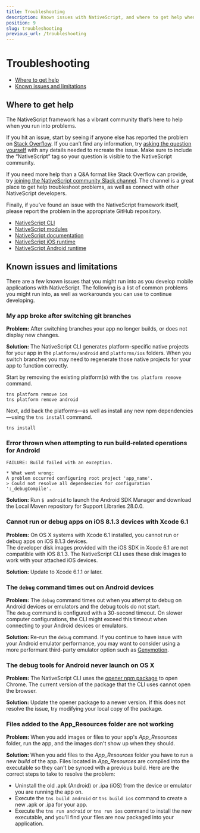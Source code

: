 ```yaml
---
title: Troubleshooting
description: Known issues with NativeScript, and where to get help when you run into problems
position: 9
slug: troubleshooting
previous_url: /troubleshooting
---
```


# Troubleshooting

* [Where to get help](#where-to-get-help)
* [Known issues and limitations](#known-issues-and-limitations)

## Where to get help

The NativeScript framework has a vibrant community that’s here to help when you run into problems.

If you hit an issue, start by seeing if anyone else has reported the problem on [Stack Overflow](http://stackoverflow.com/questions/tagged/nativescript). If you can’t find any information, try [asking the question yourself](http://stackoverflow.com/questions/ask) with any details needed to recreate the issue. Make sure to include the “NativeScript” tag so your question is visible to the NativeScript community.

If you need more help than a Q&A format like Stack Overflow can provide, try [joining the NativeScript community Slack channel](http://developer.telerik.com/wp-login.php?action=slack-invitation). The channel is a great place to get help troubleshoot problems, as well as connect with other NativeScript developers.

Finally, if you’ve found an issue with the NativeScript framework itself, please report the problem in the appropriate GitHub repository.

- [NativeScript CLI](https://github.com/nativescript/nativescript-cli/issues)
- [NativeScript modules](https://github.com/nativescript/nativescript/issues)
- [NativeScript documentation](https://github.com/nativescript/docs)
- [NativeScript iOS runtime](https://github.com/nativescript/ios-runtime)
- [NativeScript Android runtime](https://github.com/nativescript/android-runtime)

## Known issues and limitations

There are a few known issues that you might run into as you develop mobile applications with NativeScript. The following is a list of common problems you might run into, as well as workarounds you can use to continue developing.

### My app broke after switching git branches

**Problem:** After switching branches your app no longer builds, or does not display new changes.

**Solution:** The NativeScript CLI generates platform-specific native projects for your app in the `platforms/android` and `platforms/ios` folders. When you switch branches you may need to regenerate those native projects for your app to function correctly.

Start by removing the existing platform(s) with the `tns platform remove` command.

```Shell
tns platform remove ios
tns platform remove android
```

Next, add back the platforms—as well as install any new npm dependencies—using the `tns install` command.

```Shell
tns install
```

### Error thrown when attempting to run build-related operations for Android

```Shell
FAILURE: Build failed with an exception.

* What went wrong:
A problem occurred configuring root project 'app_name'.
> Could not resolve all dependencies for configuration ':_debugCompile'.
```

**Solution:** Run `$ android` to launch the Android SDK Manager and download the Local Maven repository for Support Libraries 28.0.0.

### Cannot run or debug apps on iOS 8.1.3 devices with Xcode 6.1

**Problem:** On OS X systems with Xcode 6.1 installed, you cannot run or debug apps on iOS 8.1.3 devices.<br/>The developer disk images provided with the iOS SDK in Xcode 6.1 are not compatible with iOS 8.1.3. The NativeScript CLI uses these disk images to work with your attached iOS devices.

**Solution:** Update to Xcode 6.1.1 or later.

### The `debug` command times out on Android devices

**Problem:** The `debug` command times out when you attempt to debug on Android devices or emulators and the debug tools do not start.<br/>The `debug` command is configured with a 30-second timeout. On slower computer configurations, the CLI might exceed this timeout when connecting to your Android devices or emulators.

**Solution:** Re-run the `debug` command. If you continue to have issue with your Android emulator performance, you may want to consider using a more performant third-party emulator option such as [Genymotion](https://www.genymotion.com/).

### The debug tools for Android never launch on OS X

**Problem:** The NativeScript CLI uses the [opener npm package](https://www.npmjs.com/package/opener) to open Chrome. The current version of the package that the CLI uses cannot open the browser.

**Solution:** Update the opener package to a newer version. If this does not resolve the issue, try modifying your local copy of the package.

### Files added to the App_Resources folder are not working

**Problem:** When you add images or files to your app's *App_Resources* folder, run the app, and the images don't show up when they should.

**Solution:** When you add files to the *App_Resources* folder you have to run a new *build* of the app. Files located in *App_Resources* are compiled into the executable so they can't be synced with a previous build. Here are the correct steps to take to resolve the problem:

- Uninstall the old .apk (Android) or .ipa (iOS) from the device or emulator you are running the app on.
- Execute the `tns build android` or `tns build ios` command to create a new .apk or .ipa for your app.
- Execute the `tns run android` or `tns run ios` command to install the new executable, and you'll find your files are now packaged into your application.
